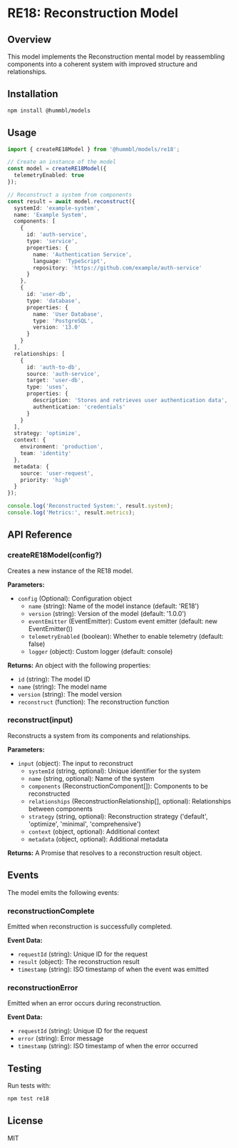 # RE18: Reconstruction Model

## Overview
This model implements the Reconstruction mental model by reassembling components into a coherent system with improved structure and relationships.

## Installation

```bash
npm install @hummbl/models
```

## Usage

```typescript
import { createRE18Model } from '@hummbl/models/re18';

// Create an instance of the model
const model = createRE18Model({
  telemetryEnabled: true
});

// Reconstruct a system from components
const result = await model.reconstruct({
  systemId: 'example-system',
  name: 'Example System',
  components: [
    { 
      id: 'auth-service',
      type: 'service',
      properties: { 
        name: 'Authentication Service',
        language: 'TypeScript',
        repository: 'https://github.com/example/auth-service'
      }
    },
    {
      id: 'user-db',
      type: 'database',
      properties: {
        name: 'User Database',
        type: 'PostgreSQL',
        version: '13.0'
      }
    }
  ],
  relationships: [
    {
      id: 'auth-to-db',
      source: 'auth-service',
      target: 'user-db',
      type: 'uses',
      properties: {
        description: 'Stores and retrieves user authentication data',
        authentication: 'credentials'
      }
    }
  ],
  strategy: 'optimize',
  context: {
    environment: 'production',
    team: 'identity'
  },
  metadata: {
    source: 'user-request',
    priority: 'high'
  }
});

console.log('Reconstructed System:', result.system);
console.log('Metrics:', result.metrics);
```

## API Reference

### createRE18Model(config?)

Creates a new instance of the RE18 model.

**Parameters:**
- `config` (Optional): Configuration object
  - `name` (string): Name of the model instance (default: 'RE18')
  - `version` (string): Version of the model (default: '1.0.0')
  - `eventEmitter` (EventEmitter): Custom event emitter (default: new EventEmitter())
  - `telemetryEnabled` (boolean): Whether to enable telemetry (default: false)
  - `logger` (object): Custom logger (default: console)

**Returns:**
An object with the following properties:
- `id` (string): The model ID
- `name` (string): The model name
- `version` (string): The model version
- `reconstruct` (function): The reconstruction function

### reconstruct(input)

Reconstructs a system from its components and relationships.

**Parameters:**
- `input` (object): The input to reconstruct
  - `systemId` (string, optional): Unique identifier for the system
  - `name` (string, optional): Name of the system
  - `components` (ReconstructionComponent[]): Components to be reconstructed
  - `relationships` (ReconstructionRelationship[], optional): Relationships between components
  - `strategy` (string, optional): Reconstruction strategy ('default', 'optimize', 'minimal', 'comprehensive')
  - `context` (object, optional): Additional context
  - `metadata` (object, optional): Additional metadata

**Returns:**
A Promise that resolves to a reconstruction result object.

## Events

The model emits the following events:

### reconstructionComplete
Emitted when reconstruction is successfully completed.

**Event Data:**
- `requestId` (string): Unique ID for the request
- `result` (object): The reconstruction result
- `timestamp` (string): ISO timestamp of when the event was emitted

### reconstructionError
Emitted when an error occurs during reconstruction.

**Event Data:**
- `requestId` (string): Unique ID for the request
- `error` (string): Error message
- `timestamp` (string): ISO timestamp of when the error occurred

## Testing

Run tests with:

```bash
npm test re18
```

## License

MIT
